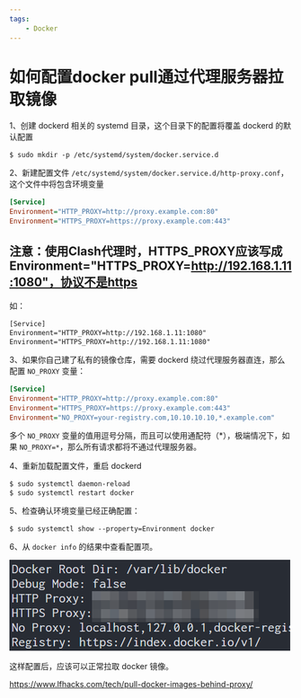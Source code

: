 ```yaml
---
tags:
    - Docker
---
```


# 如何配置docker pull通过代理服务器拉取镜像

1、创建 dockerd 相关的 systemd 目录，这个目录下的配置将覆盖 dockerd 的默认配置

```shell
$ sudo mkdir -p /etc/systemd/system/docker.service.d
```

2、新建配置文件 `/etc/systemd/system/docker.service.d/http-proxy.conf`，这个文件中将包含环境变量

```ini
[Service]
Environment="HTTP_PROXY=http://proxy.example.com:80"
Environment="HTTPS_PROXY=https://proxy.example.com:443"
```

## 注意：使用Clash代理时，HTTPS_PROXY应该写成Environment="HTTPS_PROXY=http://192.168.1.11:1080"，协议不是https

如：

```
[Service]
Environment="HTTP_PROXY=http://192.168.1.11:1080"
Environment="HTTPS_PROXY=http://192.168.1.11:1080"
```



3、如果你自己建了私有的镜像仓库，需要 dockerd 绕过代理服务器直连，那么配置 `NO_PROXY` 变量：

```ini
[Service]
Environment="HTTP_PROXY=http://proxy.example.com:80"
Environment="HTTPS_PROXY=https://proxy.example.com:443"
Environment="NO_PROXY=your-registry.com,10.10.10.10,*.example.com"
```

多个 `NO_PROXY` 变量的值用逗号分隔，而且可以使用通配符（*），极端情况下，如果 `NO_PROXY=*`，那么所有请求都将不通过代理服务器。

4、重新加载配置文件，重启 dockerd

```shell
$ sudo systemctl daemon-reload
$ sudo systemctl restart docker
```

5、检查确认环境变量已经正确配置：

```shell
$ sudo systemctl show --property=Environment docker
```

6、从 `docker info` 的结果中查看配置项。

![img](/img-post/开发/Docker/使用代理拉取镜像.assets/dockerproxy.png)

这样配置后，应该可以正常拉取 docker 镜像。



https://www.lfhacks.com/tech/pull-docker-images-behind-proxy/